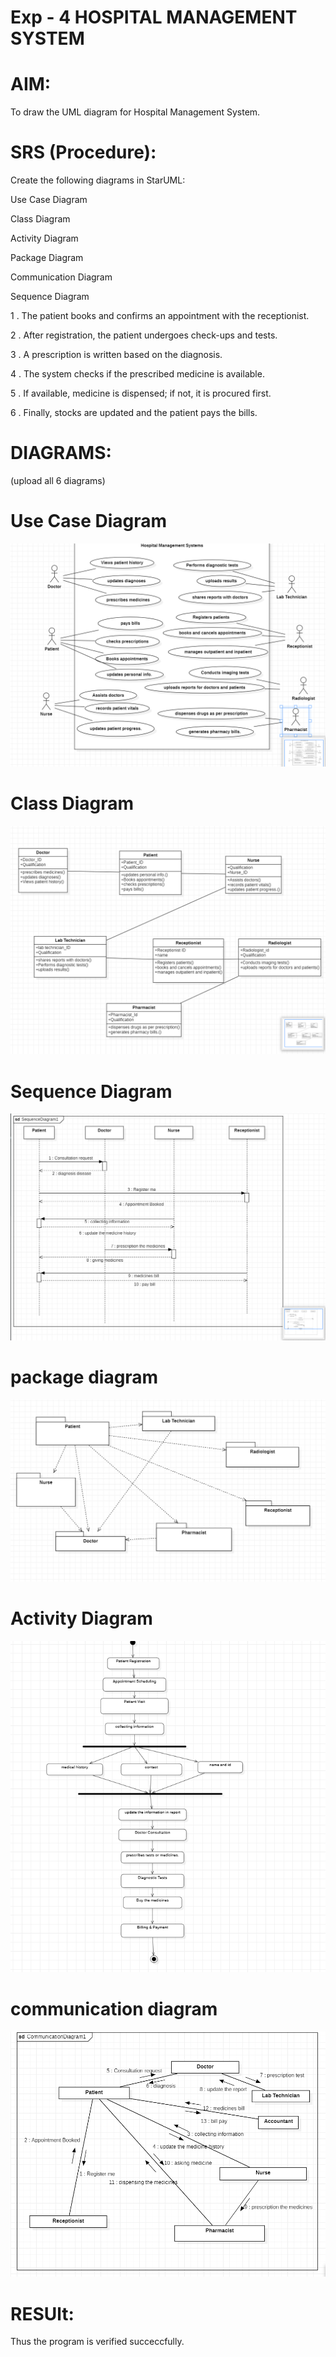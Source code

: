 # Exp - 4 HOSPITAL MANAGEMENT SYSTEM

# AIM:
To draw the UML diagram for Hospital Management System.
# SRS (Procedure):
Create the following diagrams in StarUML:

Use Case Diagram

Class Diagram

Activity Diagram

Package Diagram

Communication Diagram

Sequence Diagram

1 . The patient books and confirms an appointment with the receptionist.

2 . After registration, the patient undergoes check-ups and tests.

3 . A prescription is written based on the diagnosis.

4 . The system checks if the prescribed medicine is available.

5 . If available, medicine is dispensed; if not, it is procured first.

6 . Finally, stocks are updated and the patient pays the bills.

# DIAGRAMS:
(upload all 6 diagrams)

# Use Case Diagram
![alt text](image.png)

# Class Diagram
![alt text](image-1.png)

# Sequence Diagram
![alt text](image-2.png)

# package diagram
![alt text](image-3.png)

# Activity Diagram
![alt text](image-4.png)

# communication diagram
![alt text](image-5.png)


# RESUlt:

Thus the program is verified succeccfully.
